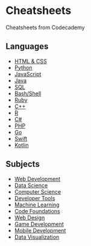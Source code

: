 # Cheatsheets
Cheatsheets from Codecademy
## Languages
* [HTML & CSS](HTML%20&%20CSS/TOPICS.md)
* [Python](Python/TOPICS.md)
* [JavaScript](JavaScript/TOPICS.md)
* [Java](Java/TOPICS.md)
* [SQL](SQL/TOPICS.md)
* [Bash/Shell](Bash/Shell/TOPICS.md)
* [Ruby](Ruby/Learn%20Ruby.md)
* [C++](C++/Learn%20C++.md)
* [R](R/TOPICS.md)
* [C#](C%23/TOPICS.md)
* [PHP](PHP/Learn%20PHP.md)
* [Go](Go/Learn%20Go.md)
* [Swift](Swift/Learn%20Swift.md)
* [Kotlin](Kotlin/Learn%20Kotlin.md)
## Subjects
* [Web Development]()
* [Data Science]()
* [Computer Science]()
* [Developer Tools]()
* [Machine Learning]()
* [Code Foundations]()
* [Web Design]()
* [Game Development]()
* [Mobile Development]()
* [Data Visualization]()
